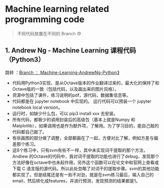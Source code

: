 # Machine learning related programming code
> 不同代码放置在不同的 Branch 中

## 1. Andrew Ng - Machine Learning 课程代码（Python3）

跳转 ：[Branch ： Machine-Learning-AndrewNg-Python3](https://github.com/ezxiake/machine_learning_related/tree/Machine-Learning-AndrewNg-Python3)

* 代码用Python3实现，是从Octave版本的作业翻译过来的，最大化的保持了和Octave版的一致（包括代码，以及画出来的图片风格）。
* 资源中包括了课件，练习说明的pdf，源代码，数据集信息等。
* 代码都是在 jupyter notebook 中实现的。 运行代码可以预装一个 jupyter notebook local version。
* 运行时，如缺少什么包，可以 pip3 install xxx 去安装。
* 所有代码，都极少的调用封装后的高级包（基本上就是Numpy 和 Matplotlib），如果调用也是作为额外项，了解用。为了学习目的，能自己敲的代码都自己敲了。
* 有些画图的部分做了调整，全部都画在了一起，方便对比了解，例如方差与偏差那个练习。
* 这8个练习中，只有svm有些不一样，其中未实现词干提取的那个方法，Andrew 的Octave的代码中，我对词干提取的功能也进行了debug，发现那个方法好像在octave中也未起作用，另外这个函数可以在论文中和官网上查看或下载 C 语言版的源代码。所以此处忽略了对词干的提取步骤。svm的其他功能都实现了。但是结尾还是有一些不对劲，就是在svm练习最后，输入自己的email，然后转化成features，并进行预测，发现预测的结果都是1。
